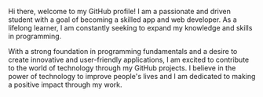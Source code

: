 Hi there, welcome to my GitHub profile! I am a passionate and driven student with a goal of becoming a skilled app and web developer. As a lifelong learner, I am constantly seeking to expand my knowledge and skills in programming.

With a strong foundation in programming fundamentals and a desire to create innovative and user-friendly applications, I am excited to contribute to the world of technology through my GitHub projects. I believe in the power of technology to improve people's lives and I am dedicated to making a positive impact through my work.